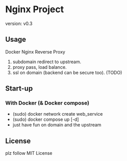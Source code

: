 # Nginx Project

version: v0.3

## Usage

Docker Nginx Reverse Proxy

1. subdomain redirect to upstream.
2. proxy pass, load balance.
3. ssl on domain (backend can be secure too). (TODO)

## Start-up

### With Docker (& Docker compose)

- (sudo) docker network create web_service
- (sudo) docker compose up [-d]
- just have fun on domain and the upstream

## License

plz follow MIT License
